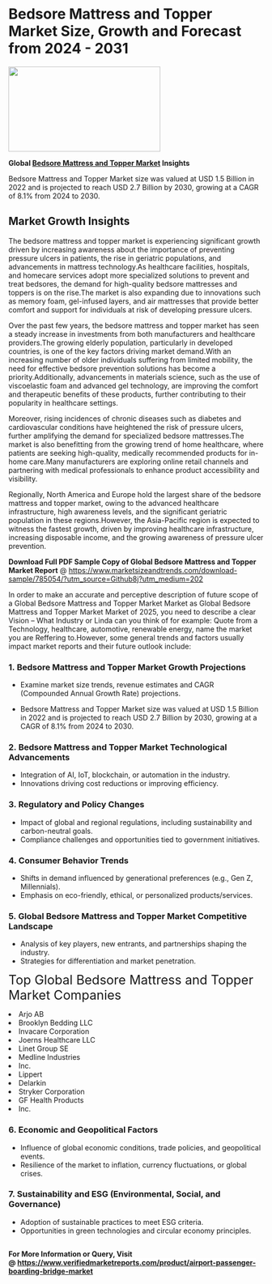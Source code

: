 <H1>Bedsore Mattress and Topper Market Size, Growth and Forecast from 2024 - 2031</H1><img class="aligncenter size-medium wp-image-584254" src="https://thirdeyenews.in/wp-content/uploads/2024/09/Global-Market-Research-300x168.jpeg" alt="" width="300" height="168" /><p><strong>Global&nbsp;<a href="https://www.marketsizeandtrends.com/download-sample/785054/?utm_source=Github8j?utm_medium=202">Bedsore Mattress and Topper Market</a> Insights</strong></p><p>Bedsore Mattress and Topper Market size was valued at USD 1.5 Billion in 2022 and is projected to reach USD 2.7 Billion by 2030, growing at a CAGR of 8.1% from 2024 to 2030.</p><p><h2>Market Growth Insights</h2> <p>The bedsore mattress and topper market is experiencing significant growth driven by increasing awareness about the importance of preventing pressure ulcers in patients, the rise in geriatric populations, and advancements in mattress technology.As healthcare facilities, hospitals, and homecare services adopt more specialized solutions to prevent and treat bedsores, the demand for high-quality bedsore mattresses and toppers is on the rise.The market is also expanding due to innovations such as memory foam, gel-infused layers, and air mattresses that provide better comfort and support for individuals at risk of developing pressure ulcers.</p> <p>Over the past few years, the bedsore mattress and topper market has seen a steady increase in investments from both manufacturers and healthcare providers.The growing elderly population, particularly in developed countries, is one of the key factors driving market demand.With an increasing number of older individuals suffering from limited mobility, the need for effective bedsore prevention solutions has become a priority.Additionally, advancements in materials science, such as the use of viscoelastic foam and advanced gel technology, are improving the comfort and therapeutic benefits of these products, further contributing to their popularity in healthcare settings.</p> <p>Moreover, rising incidences of chronic diseases such as diabetes and cardiovascular conditions have heightened the risk of pressure ulcers, further amplifying the demand for specialized bedsore mattresses.The market is also benefitting from the growing trend of home healthcare, where patients are seeking high-quality, medically recommended products for in-home care.Many manufacturers are exploring online retail channels and partnering with medical professionals to enhance product accessibility and visibility.</p> <p>Regionally, North America and Europe hold the largest share of the bedsore mattress and topper market, owing to the advanced healthcare infrastructure, high awareness levels, and the significant geriatric population in these regions.However, the Asia-Pacific region is expected to witness the fastest growth, driven by improving healthcare infrastructure, increasing disposable income, and the growing awareness of pressure ulcer prevention.</p> <p><span class=""><strong>Download Full PDF Sample Copy of Global Bedsore Mattress and Topper Market Report</strong> @ <a href="https://www.marketsizeandtrends.com/download-sample/785054/?utm_source=Github8j?utm_medium=202" target="_blank">https://www.marketsizeandtrends.com/download-sample/785054/?utm_source=Github8j?utm_medium=202</a></span></p><p>In order to make an accurate and perceptive description of future scope of a Global&nbsp;Bedsore Mattress and Topper Market Market as Global&nbsp;Bedsore Mattress and Topper Market Market of 2025, you need to describe a clear Vision &ndash; What Industry or Linda can you think of for example: Quote from a Technology, healthcare, automotive, renewable energy, name the market you are Reffering to.However, some general trends and factors usually impact market reports and their future outlook include:</p><h3>1.&nbsp;<strong>Bedsore Mattress and Topper Market Growth Projections</strong></h3><ul><li>Examine market size trends, revenue estimates and CAGR (Compounded Annual Growth Rate) projections.</li><li><p>Bedsore Mattress and Topper Market size was valued at USD 1.5 Billion in 2022 and is projected to reach USD 2.7 Billion by 2030, growing at a CAGR of 8.1% from 2024 to 2030.</p></li></ul><h3>2.&nbsp;<strong>Bedsore Mattress and Topper Market Technological Advancements</strong></h3><ul><li>Integration of AI, IoT, blockchain, or automation in the industry.</li><li>Innovations driving cost reductions or improving efficiency.</li></ul><h3>3.&nbsp;<strong>Regulatory and Policy Changes</strong></h3><ul><li>Impact of global and regional regulations, including sustainability and carbon-neutral goals.</li><li>Compliance challenges and opportunities tied to government initiatives.</li></ul><h3>4.&nbsp;<strong>Consumer Behavior Trends</strong></h3><ul><li>Shifts in demand influenced by generational preferences (e.g., Gen Z, Millennials).</li><li>Emphasis on eco-friendly, ethical, or personalized products/services.</li></ul><h3>5.&nbsp;<strong>Global Bedsore Mattress and Topper Market Competitive Landscape</strong></h3><ul><li>Analysis of key players, new entrants, and partnerships shaping the industry.</li><li>Strategies for differentiation and market penetration.</li></ul><p data-pm-slice="1 1 []"><span style="color: inherit; font-family: inherit; font-size: 25px;">Top Global Bedsore Mattress and Topper Market Companies</span></p><div class="" data-test-id=""><p><li>Arjo AB</li><li> Brooklyn Bedding LLC</li><li> Invacare Corporation</li><li> Joerns Healthcare LLC</li><li> Linet Group SE</li><li> Medline Industries</li><li> Inc.</li><li> Lippert</li><li> Delarkin</li><li> Stryker Corporation</li><li> GF Health Products</li><li> Inc.</li></p></div><h3>6.&nbsp;<strong>Economic and Geopolitical Factors</strong></h3><ul><li>Influence of global economic conditions, trade policies, and geopolitical events.</li><li>Resilience of the market to inflation, currency fluctuations, or global crises.</li></ul><h3>7.&nbsp;<strong>Sustainability and ESG (Environmental, Social, and Governance)</strong></h3><ul><li>Adoption of sustainable practices to meet ESG criteria.</li><li>Opportunities in green technologies and circular economy principles.</li></ul><h2><strong style="font-size: 14px;">For More Information or Query, Visit @&nbsp;</strong><a style="background-color: #ffffff; font-size: 14px;" href="https://www.marketsizeandtrends.com/report/bedsore-mattress-and-topper-market/" target="_blank">https://www.verifiedmarketreports.com/product/airport-passenger-boarding-bridge-market</a></h2>